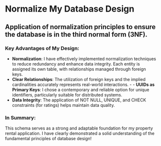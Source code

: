 # Normalize My Database Design

## Application of normalization principles to ensure the database is in the third normal form (3NF).

### Key Advantages of My Design: 
- **Normalization**: I have effectively implemented normalization techniques to reduce redundancy and enhance data integrity. Each entity is assigned its own table, with relationships managed through foreign keys.
- **Clear Relationships**: The utilization of foreign keys and the implied cardinalities accurately represents real-world interactions. - - **UUIDs as Primary Keys**: I chose a contemporary and reliable option for unique identifiers, particularly suitable for distributed systems.
- **Data Integrity**: The application of NOT NULL, UNIQUE, and CHECK constraints (for ratings) helps maintain data quality.

### In Summary:
This schema serves as a strong and adaptable foundation for my property rental application. I have clearly demonstrated a solid understanding of the fundamental principles of database design!